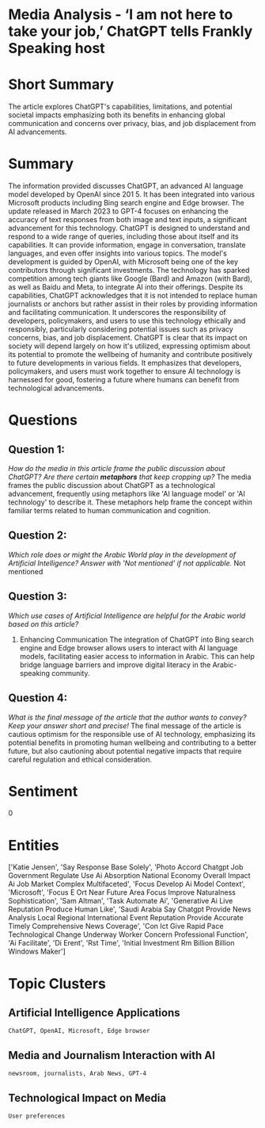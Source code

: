 # Media Analysis - ‘I am not here to take your job,’ ChatGPT tells Frankly Speaking host

# Short Summary
The article explores ChatGPT's capabilities, limitations, and potential societal impacts emphasizing both its benefits in enhancing global communication and concerns over privacy, bias, and job displacement from AI advancements.

# Summary
The information provided discusses ChatGPT, an advanced AI language model developed by OpenAI since 201
5. It has been integrated into various Microsoft products including Bing search engine and Edge browser. The update released in March 2023 to GPT-4 focuses on enhancing the accuracy of text responses from both image and text inputs, a significant advancement for this technology.
ChatGPT is designed to understand and respond to a wide range of queries, including those about itself and its capabilities. It can provide information, engage in conversation, translate languages, and even offer insights into various topics. 
The model's development is guided by OpenAI, with Microsoft being one of the key contributors through significant investments. The technology has sparked competition among tech giants like Google (Bard) and Amazon (with Bard), as well as Baidu and Meta, to integrate AI into their offerings.
Despite its capabilities, ChatGPT acknowledges that it is not intended to replace human journalists or anchors but rather assist in their roles by providing information and facilitating communication. It underscores the responsibility of developers, policymakers, and users to use this technology ethically and responsibly, particularly considering potential issues such as privacy concerns, bias, and job displacement.
ChatGPT is clear that its impact on society will depend largely on how it's utilized, expressing optimism about its potential to promote the wellbeing of humanity and contribute positively to future developments in various fields. It emphasizes that developers, policymakers, and users must work together to ensure AI technology is harnessed for good, fostering a future where humans can benefit from technological advancements.

# Questions
## Question 1:
*How do the media in this article frame the public discussion about ChatGPT? Are there certain **metaphors** that keep cropping up?*
The media frames the public discussion about ChatGPT as a technological advancement, frequently using metaphors like 'AI language model' or 'AI technology' to describe it. These metaphors help frame the concept within familiar terms related to human communication and cognition.
## Question 2:
*Which role does or might the Arabic World play in the development of Artificial Intelligence? Answer with 'Not mentioned' if not applicable.*
Not mentioned
## Question 3:
*Which use cases of Artificial Intelligence are helpful for the Arabic world based on this article?*
1. Enhancing Communication The integration of ChatGPT into Bing search engine and Edge browser allows users to interact with AI language models, facilitating easier access to information in Arabic. This can help bridge language barriers and improve digital literacy in the Arabic-speaking community.
## Question 4:
*What is the final message of the article that the author wants to convey? Keep your answer short and precise!*
The final message of the article is cautious optimism for the responsible use of AI technology, emphasizing its potential benefits in promoting human wellbeing and contributing to a better future, but also cautioning about potential negative impacts that require careful regulation and ethical consideration.

# Sentiment
0

# Entities
['Katie Jensen', 'Say Response Base Solely', 'Photo Accord Chatgpt Job Government Regulate Use Ai Absorption National Economy Overall Impact Ai Job Market Complex Multifaceted', 'Focus Develop Ai Model Context', 'Microsoft', 'Focus E Ort Near Future Area Focus Improve Naturalness Sophistication', 'Sam Altman', 'Task Automate Ai', 'Generative Ai Live Reputation Produce Human Like', 'Saudi Arabia Say Chatgpt Provide News Analysis Local Regional International Event Reputation Provide Accurate Timely Comprehensive News Coverage', 'Con Ict Give Rapid Pace Technological Change Underway Worker Concern Professional Function', 'Ai Facilitate', 'Di Erent', 'Rst Time', 'Initial Investment Rm Billion Billion Windows Maker']

# Topic Clusters
## Artificial Intelligence Applications
	ChatGPT, OpenAI, Microsoft, Edge browser
## Media and Journalism Interaction with AI
	newsroom, journalists, Arab News, GPT-4
## Technological Impact on Media
	User preferences

